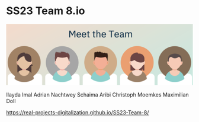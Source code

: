 # SS23 Team 8.io
![image](https://github.com/Real-Projects-Digitalization/SS23-Team-8/blob/main/Assignments/Team8.png)

Ilayda Imal
Adrian Nachtwey
Schaima Aribi
Christoph Moemkes
Maximilian Doll


https://real-projects-digitalization.github.io/SS23-Team-8/
